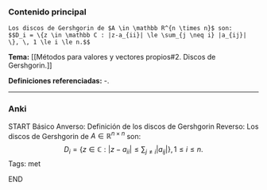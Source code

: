 ### Contenido principal

```ad-Formal
Los discos de Gershgorin de $A \in \mathbb R^{n \times n}$ son:
$$D_i = \{z \in \mathbb C : |z-a_{ii}| \le \sum_{j \neq i} |a_{ij}| \}, \, 1 \le i \le n.$$
```

**Tema:** [[Métodos para valores y vectores propios#2. Discos de Gershgorin.]]

**Definiciones referenciadas:** -.

---
### Anki

START
Básico
Anverso: Definición de los discos de Gershgorin
Reverso: Los discos de Gershgorin de $A \in \mathbb R^{n \times n}$ son:
$$D_i = \{z \in \mathbb C : |z-a_{ii}| \le \sum_{j \neq i} |a_{ij}| \}, \, 1 \le i \le n.$$
Tags: met
<!--ID: 1735044171456-->
END
